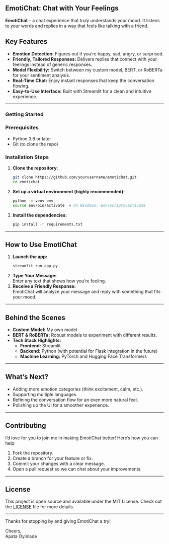 

## EmotiChat: Chat with Your Feelings

**EmotiChat** – a chat experience that truly understands your mood. It listens to your words and replies in a way that feels like talking with a friend.




## Key Features

- **Emotion Detection:** Figures out if you’re happy, sad, angry, or surprised.
- **Friendly, Tailored Responses:** Delivers replies that connect with your feelings instead of generic responses.
- **Model Flexibility:** Switch between my custom model, BERT, or RoBERTa for your sentiment analysis.
- **Real-Time Chat:** Enjoy instant responses that keep the conversation flowing.
- **Easy-to-Use Interface:** Built with Streamlit for a clean and intuitive experience.

---

### Getting Started

### Prerequisites

- Python 3.8 or later
- Git (to clone the repo)

### Installation Steps

1. **Clone the repository:**
   ```bash
   git clone https://github.com/yourusername/emotichat.git
   cd emotichat
   ```
2. **Set up a virtual environment (highly recommended):**
   ```bash
   python -m venv env
   source env/bin/activate  # On Windows: env\Scripts\activate
   ```
3. **Install the dependencies:**
   ```bash
   pip install -r requirements.txt
   ```

---

## How to Use EmotiChat

1. **Launch the app:**
   ```bash
   streamlit run app.py
   ```
2. **Type Your Message:**  
   Enter any text that shows how you’re feeling.
3. **Receive a Friendly Response:**  
   EmotiChat will analyze your message and reply with something that fits your mood.

---

## Behind the Scenes

- **Custom Model:** My own model 
- **BERT & RoBERTa:** Robust models to experiment with different results.
- **Tech Stack Highlights:**
  - **Frontend:** Streamlit
  - **Backend:** Python (with potential for Flask integration in the future)
  - **Machine Learning:** PyTorch and Hugging Face Transformers

---

## What’s Next?

- Adding more emotion categories (think excitement, calm, etc.).
- Supporting multiple languages.
- Refining the conversation flow for an even more natural feel.
- Polishing up the UI for a smoother experience.

---

## Contributing

I’d love for you to join me in making EmotiChat better! Here’s how you can help:
1. Fork the repository.
2. Create a branch for your feature or fix.
3. Commit your changes with a clear message.
4. Open a pull request so we can chat about your improvements.

---

## License

This project is open source and available under the MIT License. Check out the [LICENSE](LICENSE) file for more details.

---

Thanks for stopping by and giving EmotiChat a try!

Cheers,  
Apata Oyinlade

